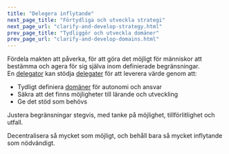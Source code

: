 ```yaml
---
title: "Delegera inflytande"
next_page_title: "Förtydliga och utveckla strategi"
next_page_url: "clarify-and-develop-strategy.html"
prev_page_title: "Tydliggör och utveckla domäner"
prev_page_url: "clarify-and-develop-domains.html"
---
```



<div class="card summary"><div class="card-body">Fördela makten att påverka, för att göra det möjligt för människor att bestämma och agera för sig själva inom definierade begränsningar.
</div></div>
En <a href="glossary.html#entry-delegator" class="glossary-tooltip" data-toggle="tooltip" title="Delegator: En individ eller grupp som delegerar ansvarigheten för en domän till andra.">delegator</a> kan stödja <a href="glossary.html#entry-delegatee" class="glossary-tooltip" data-toggle="tooltip" title="Delegat: En individ eller grupp som tar ansvar för en domän som delegeras till dem, genom att bli rollinnehavare eller ett team.">delegater</a> för att leverera värde genom att:

-   Tydligt definiera <a href="glossary.html#entry-domain" class="glossary-tooltip" data-toggle="tooltip" title="Domän: Ett tydligt urskiljbart område av inflytande, aktivitet och beslutsfattande inom en organisation.">domäner</a> för autonomi och ansvar
-   Säkra att det finns möjligheter till lärande och utveckling
-   Ge det stöd som behövs

Justera begränsningar stegvis, med tanke på möjlighet, tillförlitlighet och utfall.

Decentralisera så mycket som möjligt, och behåll bara så mycket inflytande som nödvändigt.

